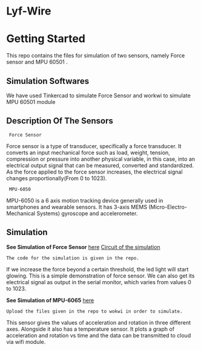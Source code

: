 # Lyf-Wire

# Getting Started



This repo contains the files for simulation of two sensors, namely Force sensor and MPU 60501 . 
## Simulation Softwares

We have used Tinkercad to simulate Force Sensor and workwi to simulate MPU 60501 module



## Description Of The Sensors

```
 Force Sensor
 ```
Force sensor is a type of transducer, specifically a force transducer. It converts an input mechanical force such as load, weight, tension, compression or pressure into another physical variable, in this case, into an electrical output signal that can be measured, converted and standardized. As the force applied to the force sensor increases, the electrical signal changes proportionally(From 0 to 1023).

```
 MPU-6050
 ```
MPU-6050 is a 6 axis motion tracking device generally used in smartphones and wearable sensors. It has 3-axis MEMS (Micro-Electro-Mechanical Systems) gyroscope and accelerometer. 
 

## Simulation
**See Simulation of Force Sensor** [here](https://shrt.cx/qC5taD)
[Circuit of the simulation](https://github.com/atriguha/Lyf-Wire/blob/main/force%20sensor/ckt.JPG)

```
The code for the simulation is given in the repo.
```

If we increase the force beyond a certain threshold, the led light will start glowing. This is a simple demonstration of force sensor. We can also get its electrical signal as output in the serial monitor, which varies from values 0 to 1023.

**See Simulation of MPU-6065** [here](https://wokwi.com/projects/305937156771152449)


```
Upload the files given in the repo to wokwi in order to simulate.
```

This sensor gives the values of acceleration and rotation in three different axes. Alongside it also has a temperature sensor. It plots a graph of acceleration and rotation vs time and the data can be transmitted to cloud via wifi module.













